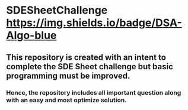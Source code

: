 # SDESheetChallenge https://img.shields.io/badge/DSA-Algo-blue
## This repository is created with an intent to complete the SDE Sheet challenge but basic programming must be improved. 
<h3>Hence, the repository includes all important question along with an easy and most optimize solution.</h3>

